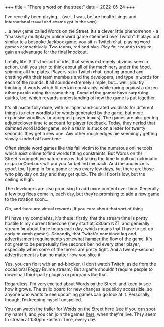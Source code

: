 +++
title = "There's word on the street"
date = 2022-05-24
+++

I've recently been playing... <!-- more --> (well, I was, before health things and international travel and exams got in the way)...
 
...a new game called Words on the Street. It's a clever little phenomenon - a "massively multiplayer online word game streamed over Twitch". It plays out similar to a bespoke Jackbox game; you sit in Twitch chat, playing word games competitively. Two teams, red and blue. Play four rounds to try to gain an advantage for the final knockout.

I really like it! It's the sort of idea that seems extremely obvious seen in action, until you start to think about all of the machinery under the hood, spinning all the plates. Players sit in Twitch chat, goofing around and chatting with their team members and the developers, and type in words for each of the rounds. It all sounds extremely simple, but... well, *you* try thinking of words which fit certain constraints, while racing against a dozen other people doing the same thing. Some of the games have surprising quirks, too, which rewards understanding of how the game is put together.

It's all masterfully done, with multiple hand-curated wordlists for different things (stricter wordlists for words generated by the game, but more expansive wordlists for accepted player inputs). The games are also getting adjusted over time to account for player feedback. Today, they nerfed that damned word ladder game, so if a team is stuck on a letter for twenty seconds, they get a new one. Any other rough edges are seemingly getting slowly sanded off over time.

Often simple word games like this fall victim to the numerous online tools which exist online to find words fitting constraints. But Words on the Street's competitive nature means that taking the time to pull out nutrimatic or qat or OneLook will put you far behind the pack. And the audience is *good*, too; I jump in for a game or two every few days, but there are those who play day on day, and they get quick. The skill floor is low, but the ceiling is high.

The developers are also promising to add more content over time. Generally a few bug fixes come in, each day, but they're promising to add a new game to the rotation soon...

Oh, and there are virtual rewards. If you care about that sort of thing.

If I have any complaints, it's these: firstly, that the stream time is pretty hostile to my current timezone (they start at 5:30am NZT, and generally stream for about three hours each day, which means that I have to get up early to catch games). Secondly, that Twitch's combined lag and advertisement requirements somewhat hamper the flow of the game. It's not great to be perpetually five seconds behind every other player, especially when some of the timers are pretty tight. And a twenty-second advertisement is bad no matter how you slice it.

Yes, you can fix it with an ad-blocker. (I don't watch Twitch, aside from the occasional Foggy Brume stream.) But a game shouldn't require people to download third-party plugins or programs like that.

Regardless, I'm very excited about Words on the Street, and keen to see how it grows. The trello board for new changes is publicly accessible, so anyone who wants to see upcoming games can go look at it. Personally, though, I'm keeping myself unspoiled.

You can watch the trailer for Words on the Street [here](https://www.youtube.com/watch?v=IP7R_B6r4UI) (see if you can spot my name!), and you can join the games [here](https://www.twitch.tv/wordsonthestreet), when they're live. They seem to stream at 1:30pm Eastern Time, every day.